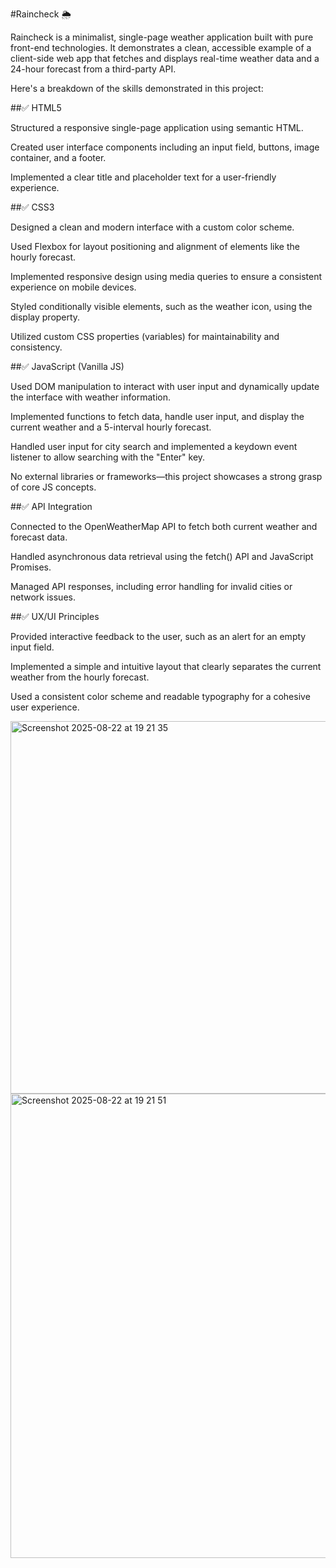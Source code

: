 #Raincheck 🌦️

Raincheck is a minimalist, single-page weather application built with pure front-end technologies. It demonstrates a clean, accessible example of a client-side web app that fetches and displays real-time weather data and a 24-hour forecast from a third-party API.

Here's a breakdown of the skills demonstrated in this project:

##✅ HTML5

Structured a responsive single-page application using semantic HTML.

Created user interface components including an input field, buttons, image container, and a footer.

Implemented a clear title and placeholder text for a user-friendly experience.

##✅ CSS3

Designed a clean and modern interface with a custom color scheme.

Used Flexbox for layout positioning and alignment of elements like the hourly forecast.

Implemented responsive design using media queries to ensure a consistent experience on mobile devices.

Styled conditionally visible elements, such as the weather icon, using the display property.

Utilized custom CSS properties (variables) for maintainability and consistency.

##✅ JavaScript (Vanilla JS)

Used DOM manipulation to interact with user input and dynamically update the interface with weather information.

Implemented functions to fetch data, handle user input, and display the current weather and a 5-interval hourly forecast.

Handled user input for city search and implemented a keydown event listener to allow searching with the "Enter" key.

No external libraries or frameworks—this project showcases a strong grasp of core JS concepts.

##✅ API Integration

Connected to the OpenWeatherMap API to fetch both current weather and forecast data.

Handled asynchronous data retrieval using the fetch() API and JavaScript Promises.

Managed API responses, including error handling for invalid cities or network issues.

##✅ UX/UI Principles

Provided interactive feedback to the user, such as an alert for an empty input field.

Implemented a simple and intuitive layout that clearly separates the current weather from the hourly forecast.

Used a consistent color scheme and readable typography for a cohesive user experience.

<img width="1280" height="596" alt="Screenshot 2025-08-22 at 19 21 35" src="https://github.com/user-attachments/assets/0c7f3e4c-808f-46f1-a1d9-b707976b0973" />
<img width="1280" height="743" alt="Screenshot 2025-08-22 at 19 21 51" src="https://github.com/user-attachments/assets/c74f7e88-9755-4cc0-bfd9-15ed7679eaa0" />

